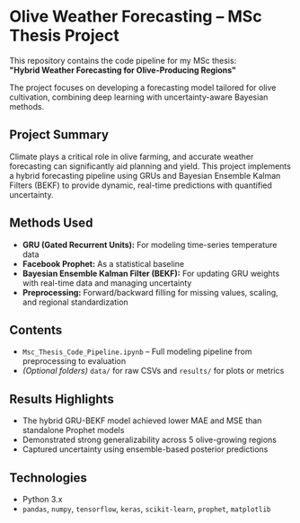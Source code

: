 # Olive Weather Forecasting – MSc Thesis Project

This repository contains the code pipeline for my MSc thesis:  
**"Hybrid Weather Forecasting for Olive-Producing Regions"**

The project focuses on developing a forecasting model tailored for olive cultivation, combining deep learning with uncertainty-aware Bayesian methods.

## Project Summary

Climate plays a critical role in olive farming, and accurate weather forecasting can significantly aid planning and yield. This project implements a hybrid forecasting pipeline using GRUs and Bayesian Ensemble Kalman Filters (BEKF) to provide dynamic, real-time predictions with quantified uncertainty.

## Methods Used

- **GRU (Gated Recurrent Units):** For modeling time-series temperature data  
- **Facebook Prophet:** As a statistical baseline  
- **Bayesian Ensemble Kalman Filter (BEKF):** For updating GRU weights with real-time data and managing uncertainty  
- **Preprocessing:** Forward/backward filling for missing values, scaling, and regional standardization

## Contents

- `Msc_Thesis_Code_Pipeline.ipynb` – Full modeling pipeline from preprocessing to evaluation
- *(Optional folders)* `data/` for raw CSVs and `results/` for plots or metrics

## Results Highlights

- The hybrid GRU-BEKF model achieved lower MAE and MSE than standalone Prophet models
- Demonstrated strong generalizability across 5 olive-growing regions
- Captured uncertainty using ensemble-based posterior predictions

## Technologies

- Python 3.x  
- `pandas`, `numpy`, `tensorflow`, `keras`, `scikit-learn`, `prophet`, `matplotlib`

